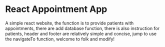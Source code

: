 # React Appointment App

A simple react website, the function is to provide patients with appointments, there are add database function, there is also instruction for patients, header and footer are relatively simple and concise, jump to use the navigateTo function, welcome to folk and modify!
